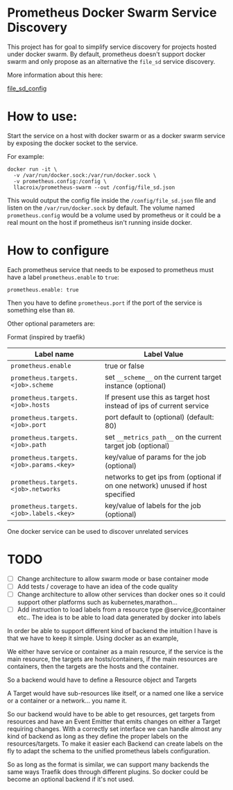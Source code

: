 Prometheus Docker Swarm Service Discovery
=========================================

This project has for goal to simplify service discovery for projects
hosted under docker swarm. By default, prometheus doesn't support docker
swarm and only propose as an alternative the `file_sd` service discovery.

More information about this here:

[file_sd_config](https://prometheus.io/docs/prometheus/latest/configuration/configuration/#file_sd_config)


How to use:
===========

Start the service on a host with docker swarm or as a docker swarm service by exposing the docker socket
to the service.

For example:

    docker run -it \
      -v /var/run/docker.sock:/var/run/docker.sock \
      -v prometheus.config:/config \
      llacroix/prometheus-swarm --out /config/file_sd.json

This would output the config file inside the `/config/file_sd.json` file and listen on the `/var/run/docker.sock`
by default. The volume named `prometheus.config` would be a volume used by prometheus or it could be a real mount
on the host if prometheus isn't running inside docker.


How to configure
================

Each prometheus service that needs to be exposed to prometheus must have a label `prometheus.enable` to `true`:

    prometheus.enable: true

Then you have to define `prometheus.port` if the port of the service is something else than `80`.

Other optional parameters are:

Format (inspired by traefik)

Label name                               | Label Value
-----------------------------------------|----------------------------------------------------------------
`prometheus.enable`                      | true or false
`prometheus.targets.<job>.scheme`        | set `__scheme__` on the current target instance (optional)
`prometheus.targets.<job>.hosts`         | If present use this as target host instead of ips of current service
`prometheus.targets.<job>.port`          | port default to (optional) (default: 80)
`prometheus.targets.<job>.path`          | set `__metrics_path__` on the current target job (optional)
`prometheus.targets.<job>.params.<key>`  | key/value of params for the job (optional)
`prometheus.targets.<job>.networks`      | networks to get ips from (optional if on one network) unused if host specified
`prometheus.targets.<job>.labels.<key>`  | key/value of labels for the job (optional)

One docker service can be used to discover unrelated services 

TODO
====

- [ ] Change architecture to allow swarm mode or base container mode
- [ ] Add tests / coverage to have an idea of the code quality
- [ ] Change architecture to allow other services than docker ones so it could support other platforms such as kubernetes,marathon...
- [ ] Add instruction to load labels from a resource type @service,@container etc.. The idea is to be able to load data generated by docker into labels

In order be able to support different kind of backend the intuition I have is that we have to keep it simple. Using docker as an example, 

We either have service or container as a main resource, if the service is the main resource, the targets are hosts/containers, if the main
resources are containers, then the targets are the hosts and the container. 

So a backend would have to define a Resource object and Targets

A Target would have sub-resources like itself, or a named one like a service or a container or a network... you name it. 

So our backend would have to be able to get resources, get targets from resources and have an Event Emitter that emits changes on either
a Target requiring changes. With a correctly set interface we can handle almost any kind of backend as long as they define the proper labels on
the resources/targets. To make it easier each Backend can create labels on the fly to adapt the schema to the unified prometheus labels configuration.

So as long as the format is similar, we can support many backends the same ways Traefik does through different plugins. So docker could be become
an optional backend if it's not used.
